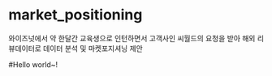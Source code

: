 # market_positioning
와이즈넛에서 약 한달간 교육생으로 인턴하면서 고객사인 씨월드의 요청을 받아 해외 리뷰데이터로 데이터 분석 및 마켓포지셔닝 제안

#Hello world~!
